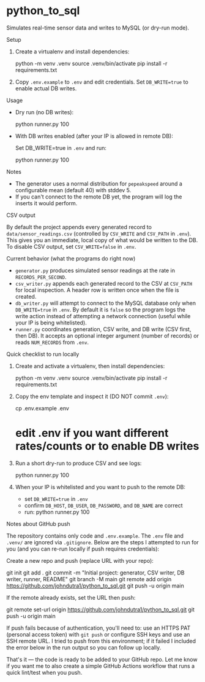 # python_to_sql

Simulates real-time sensor data and writes to MySQL (or dry-run mode).

Setup

1. Create a virtualenv and install dependencies:

   python -m venv .venv
   source .venv/bin/activate
   pip install -r requirements.txt

2. Copy `.env.example` to `.env` and edit credentials. Set `DB_WRITE=true` to enable actual DB writes.

Usage

- Dry run (no DB writes):

   python runner.py 100

- With DB writes enabled (after your IP is allowed in remote DB):

   Set DB_WRITE=true in `.env` and run:

   python runner.py 100

Notes

- The generator uses a normal distribution for `pepeakspeed` around a configurable mean (default 40) with stddev 5.
- If you can't connect to the remote DB yet, the program will log the inserts it would perform.

CSV output

By default the project appends every generated record to `data/sensor_readings.csv` (controlled by `CSV_WRITE` and `CSV_PATH` in `.env`). This gives you an immediate, local copy of what would be written to the DB. To disable CSV output, set `CSV_WRITE=false` in `.env`.

Current behavior (what the programs do right now)

- `generator.py` produces simulated sensor readings at the rate in `RECORDS_PER_SECOND`.
- `csv_writer.py` appends each generated record to the CSV at `CSV_PATH` for local inspection. A header row is written once when the file is created.
- `db_writer.py` will attempt to connect to the MySQL database only when `DB_WRITE=true` in `.env`. By default it is `false` so the program logs the write action instead of attempting a network connection (useful while your IP is being whitelisted).
- `runner.py` coordinates generation, CSV write, and DB write (CSV first, then DB). It accepts an optional integer argument (number of records) or reads `NUM_RECORDS` from `.env`.

Quick checklist to run locally

1. Create and activate a virtualenv, then install dependencies:

   python -m venv .venv
   source .venv/bin/activate
   pip install -r requirements.txt

2. Copy the env template and inspect it (DO NOT commit `.env`):

   cp .env.example .env
   # edit .env if you want different rates/counts or to enable DB writes

3. Run a short dry-run to produce CSV and see logs:

   python runner.py 100

4. When your IP is whitelisted and you want to push to the remote DB:

   - set `DB_WRITE=true` in `.env`
   - confirm `DB_HOST`, `DB_USER`, `DB_PASSWORD`, and `DB_NAME` are correct
   - run: python runner.py 100

Notes about GitHub push

The repository contains only code and `.env.example`. The `.env` file and `.venv/` are ignored via `.gitignore`. Below are the steps I attempted to run for you (and you can re-run locally if push requires credentials):

Create a new repo and push (replace URL with your repo):

   git init
   git add .
   git commit -m "Initial project: generator, CSV writer, DB writer, runner, README"
   git branch -M main
   git remote add origin https://github.com/johndutra1/python_to_sql.git
   git push -u origin main

If the remote already exists, set the URL then push:

   git remote set-url origin https://github.com/johndutra1/python_to_sql.git
   git push -u origin main

If push fails because of authentication, you'll need to: use an HTTPS PAT (personal access token) with `git push` or configure SSH keys and use an SSH remote URL. I tried to push from this environment; if it failed I included the error below in the run output so you can follow up locally.

That's it — the code is ready to be added to your GitHub repo. Let me know if you want me to also create a simple GitHub Actions workflow that runs a quick lint/test when you push.
